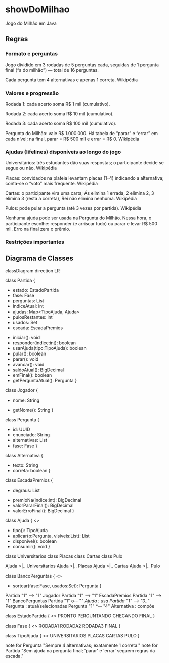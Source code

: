 # showDoMilhao
Jogo do Milhão em Java

## Regras

### Formato e perguntas

Jogo dividido em 3 rodadas de 5 perguntas cada, seguidas de 1 pergunta final (“a do milhão”) — total de 16 perguntas.

Cada pergunta tem 4 alternativas e apenas 1 correta. 
Wikipédia

### Valores e progressão

Rodada 1: cada acerto soma R$ 1 mil (cumulativo).

Rodada 2: cada acerto soma R$ 10 mil (cumulativo).

Rodada 3: cada acerto soma R$ 100 mil (cumulativo).

Pergunta do Milhão: vale R$ 1.000.000. Há tabela de “parar” e “errar” em cada nível; na final, parar = R$ 500 mil e errar = R$ 0. 
Wikipédia

### Ajudas (lifelines) disponíveis ao longo do jogo

Universitários: três estudantes dão suas respostas; o participante decide se segue ou não. 
Wikipédia

Placas: convidados na plateia levantam placas (1–4) indicando a alternativa; conta-se o “voto” mais frequente. 
Wikipédia

Cartas: o participante vira uma carta; Ás elimina 1 errada, 2 elimina 2, 3 elimina 3 (resta a correta), Rei não elimina nenhuma. 
Wikipédia

Pulos: pode pular a pergunta (até 3 vezes por partida). 
Wikipédia

Nenhuma ajuda pode ser usada na Pergunta do Milhão. Nessa hora, o participante escolhe: responder (e arriscar tudo) ou parar e levar R$ 500 mil. Erro na final zera o prêmio. 

### Restrições importantes

## Diagrama de Classes
classDiagram
direction LR

class Partida {
  - estado: EstadoPartida
  - fase: Fase
  - perguntas: List<Pergunta>
  - indiceAtual: int
  - ajudas: Map<TipoAjuda, Ajuda>
  - pulosRestantes: int
  - usados: Set<UUID>
  - escada: EscadaPremios
  + iniciar(): void
  + responder(indice:int): boolean
  + usarAjuda(tipo:TipoAjuda): boolean
  + pular(): boolean
  + parar(): void
  + avancar(): void
  + saldoAtual(): BigDecimal
  + emFinal(): boolean
  + getPerguntaAtual(): Pergunta
}

class Jogador {
  - nome: String
  + getNome(): String
}

class Pergunta {
  - id: UUID
  - enunciado: String
  - alternativas: List<Alternativa>
  - fase: Fase
}

class Alternativa {
  - texto: String
  - correta: boolean
}

class EscadaPremios {
  - degraus: List<BigDecimal>
  + premioNa(indice:int): BigDecimal
  + valorPararFinal(): BigDecimal
  + valorErroFinal(): BigDecimal
}

class Ajuda {
  <<interface>>
  + tipo(): TipoAjuda
  + aplicar(p:Pergunta, visiveis:List<Alternativa>): List<Alternativa>
  + disponivel(): boolean
  + consumir(): void
}

class Universitarios
class Placas
class Cartas
class Pulo

Ajuda <|.. Universitarios
Ajuda <|.. Placas
Ajuda <|.. Cartas
Ajuda <|.. Pulo

class BancoPerguntas {
  <<interface>>
  + sortear(fase:Fase, usados:Set<UUID>): Pergunta
}

Partida "1" --> "1" Jogador
Partida "1" --> "1" EscadaPremios
Partida "1" --> "1" BancoPerguntas
Partida "1" o-- "*" Ajuda : usa
Partida "1" --> "0..*" Pergunta : atual/selecionadas
Pergunta "1" *-- "4" Alternativa : compõe

class EstadoPartida {
  <<enumeration>>
  PRONTO
  PERGUNTANDO
  CHECANDO
  FINAL
}

class Fase {
  <<enumeration>>
  RODADA1
  RODADA2
  RODADA3
  FINAL
}

class TipoAjuda {
  <<enumeration>>
  UNIVERSITARIOS
  PLACAS
  CARTAS
  PULO
}

note for Pergunta "Sempre 4 alternativas; exatamente 1 correta."
note for Partida "Sem ajuda na pergunta final; 'parar' e 'errar' seguem regras da escada."


